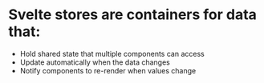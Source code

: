 # Svelte stores are containers for data that:
- Hold shared state that multiple components can access
- Update automatically when the data changes
- Notify components to re-render when values change